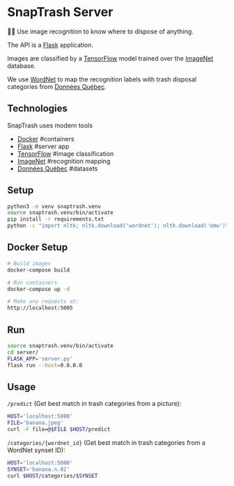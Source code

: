 # SnapTrash Server

:ghost::put_litter_in_its_place: Use image recognition to know where to dispose of anything.

The API is a [Flask](http://flask.pocoo.org) application.

Images are classified by a [TensorFlow](https://www.tensorflow.org/) model trained over the [ImageNet](http://www.image-net.org/) database.

We use [WordNet](https://wordnet.princeton.edu/) to map the recognition labels with trash disposal categories from [Données Québec](https://www.donneesquebec.ca/recherche/fr/dataset/matieres-residuelles-acceptees-par-collecte).

## Technologies
SnapTrash uses modern tools
* [Docker](https://www.docker.com/) #containers
* [Flask](http://flask.pocoo.org) #server app
* [TensorFlow](https://www.tensorflow.org/) #image classification
* [ImageNet](https://wordnet.princeton.edu/) #recognition mapping
* [Données Québec](https://www.donneesquebec.ca/recherche/fr/dataset/matieres-residuelles-acceptees-par-collecte) #datasets

## Setup

```sh
python3 -m venv snaptrash.venv
source snaptrash.venv/bin/activate
pip install -r requirements.txt
python -c "import nltk; nltk.download('wordnet'); nltk.download('omw')"
```

## Docker Setup
```sh
# Build images
docker-compose build

# Run containers
docker-compose up -d

# Make any requests at:
http://localhost:5005
```

## Run

```sh
source snaptrash.venv/bin/activate
cd server/
FLASK_APP='server.py'
flask run --host=0.0.0.0
```

## Usage

`/predict` (Get best match in trash categories from a picture):

```sh
HOST='localhost:5000'
FILE='banana.jpeg'
curl -F file=@$FILE $HOST/predict
```

`/categories/{wordnet_id}` (Get best match in trash categories from a WordNet synset ID):

```sh
HOST='localhost:5000'
SYNSET='banana.n.02'
curl $HOST/categories/$SYNSET
```
